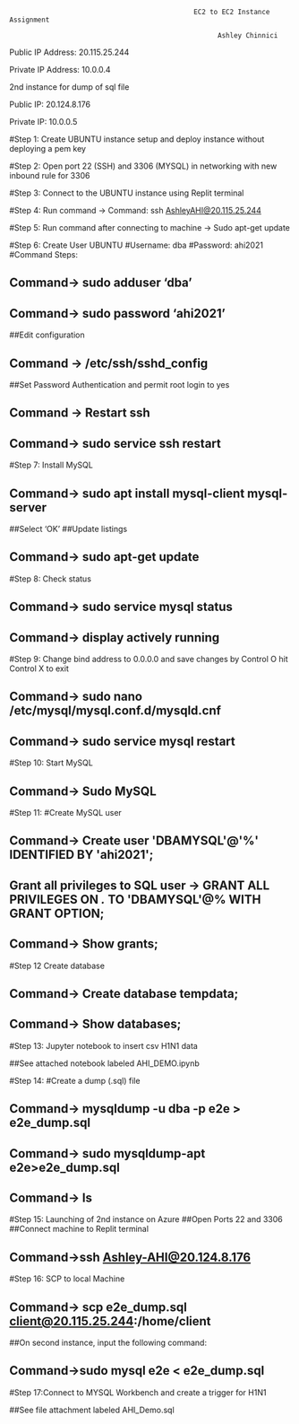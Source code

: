                                                   EC2 to EC2 Instance Assignment 
 
                                                        Ashley Chinnici 
 
Public IP Address:  20.115.25.244

Private IP Address: 10.0.0.4

2nd instance for dump of sql file

Public IP: 20.124.8.176

Private IP: 10.0.0.5

#Step 1: Create UBUNTU instance setup and deploy instance without deploying a pem key 

#Step 2: Open port 22 (SSH) and 3306 (MYSQL) in networking with new inbound rule for 3306

#Step 3: Connect to the UBUNTU instance using Replit terminal

#Step 4: Run command -> Command: ssh AshleyAHI@20.115.25.244

#Step 5: Run command after connecting to machine -> Sudo apt-get update

#Step 6: Create User UBUNTU
#Username: dba
#Password: ahi2021
#Command Steps:
## Command-> sudo adduser ‘dba’
## Command-> sudo password ‘ahi2021’
##Edit configuration 
## Command -> /etc/ssh/sshd_config
##Set Password Authentication and permit root login to yes
## Command -> Restart ssh
## Command-> sudo service ssh restart

#Step 7: Install MySQL
## Command-> sudo apt install mysql-client mysql-server
##Select ‘OK’
##Update listings
## Command-> sudo apt-get update

#Step 8: Check status 
## Command-> sudo service mysql status
## Command-> display actively running

#Step 9: Change bind address to 0.0.0.0 and save changes by Control O hit Control X to exit
## Command-> sudo nano /etc/mysql/mysql.conf.d/mysqld.cnf
## Command-> sudo service mysql restart

#Step 10: Start MySQL
## Command-> Sudo MySQL

#Step 11: #Create MySQL user
## Command-> Create user 'DBAMYSQL'@'%' IDENTIFIED BY 'ahi2021';
## Grant all privileges to SQL user -> GRANT ALL PRIVILEGES ON *.* TO 'DBAMYSQL'@% WITH GRANT OPTION;
## Command-> Show grants;

#Step 12 Create database
## Command-> Create database tempdata;
## Command-> Show databases;

#Step 13: Jupyter notebook to insert csv H1N1 data

##See attached notebook labeled AHI_DEMO.ipynb

#Step 14: #Create a dump (.sql) file
## Command-> mysqldump -u dba -p e2e > e2e_dump.sql
## Command-> sudo mysqldump-apt e2e>e2e_dump.sql
##  Command-> ls

#Step 15: Launching of 2nd instance on Azure 
##Open Ports 22 and 3306
##Connect machine to Replit terminal
## Command->ssh Ashley-AHI@20.124.8.176

#Step 16: SCP to local Machine
## Command-> scp e2e_dump.sql client@20.115.25.244:/home/client
##On second instance, input the following command:
## Command->sudo mysql e2e < e2e_dump.sql

#Step 17:Connect to MYSQL Workbench and create a trigger for H1N1

##See file attachment labeled AHI_Demo.sql
